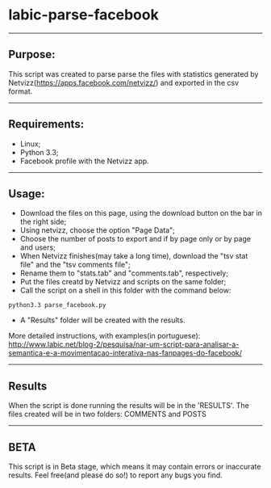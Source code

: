 labic-parse-facebook
==================

------------------
Purpose:
------------------
This script was created to parse parse the files with statistics generated by Netvizz(https://apps.facebook.com/netvizz/) and exported in the csv format.

------------------
Requirements:
------------------
* Linux;
* Python 3.3;
* Facebook profile with the Netvizz app.

------------------
Usage:
------------------
* Download the files on this page, using the download button on the bar in the right side;
* Using netvizz, choose the option "Page Data";
* Choose the number of posts to export and if by page only or by page and users;
* When Netvizz finishes(may take a long time), download the "tsv stat file" and the "tsv comments file";
* Rename them to "stats.tab" and "comments.tab", respectively;
* Put the files creatd by Netvizz and scripts on the same folder;
* Call the script on a shell in this folder with the command below:

```
python3.3 parse_facebook.py
```

* A "Results" folder will be created with the results.

More detailed instructions, with examples(in portuguese):
http://www.labic.net/blog-2/pesquisa/nar-um-script-para-analisar-a-semantica-e-a-movimentacao-interativa-nas-fanpages-do-facebook/


------------------
Results
------------------
When the script is done running the results will be in the 'RESULTS'. The files created will be in two folders:
COMMENTS and POSTS

------------------
BETA
------------------
This script is in Beta stage, which means it may contain errors or inaccurate results. Feel free(and please do so!) to report any bugs you find. 

